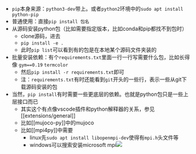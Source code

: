 - `pip`本身来源：`python3-dev`带上。或者`python2`环境中的`sudo apt install python-pip`
- 普通使用：直接`pip install 包名`
- 从源码安装python包（比如需要指定版本，比如conda和pip都找不到包时）
    - clone源码，进去
    - `pip install -e .`
    - 此时`pip list`可以看到有的包是在本地某个源码文件夹装的
- 批量安装依赖：有个`requirements.txt`里面一行一行写需要什么包，比如长得像
`gym==0.19`
`termcolor`
  - 然后`pip install -r requirements.txt`即可
  - 注：`requirements.txt`有时还能看到`git`开头的一些行，表示一些从git下载源码安装的包
- 当然，`pip install`有时需要一些更底层的依赖。也就是python包只是一些上层接口而已
  - 其实这个有点像vscode插件和python解释器的关系，参见[[extensions/general]]
  - 比如[[mujoco-py]]中的mujoco
  - 比如[[mpi4py]]中需要
    - linux先`sudo apt install libopenmpi-dev`使得有`mpi.h`头文件等
    - windows可以搜索安装microsoft mpi![](microsoft-mpi.png)